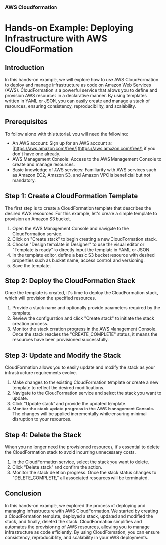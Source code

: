 ### AWS Cloudformation

# Hands-on Example: Deploying Infrastructure with AWS CloudFormation

## Introduction
In this hands-on example, we will explore how to use AWS CloudFormation to deploy and manage infrastructure as code on Amazon Web Services (AWS). CloudFormation is a powerful service that allows you to define and provision AWS resources in a declarative manner. By using templates written in YAML or JSON, you can easily create and manage a stack of resources, ensuring consistency, reproducibility, and scalability.

## Prerequisites
To follow along with this tutorial, you will need the following:
- An AWS account: Sign up for an AWS account at [https://aws.amazon.com/free/](https://aws.amazon.com/free/) if you don't have one already.
- AWS Management Console: Access to the AWS Management Console to create and manage resources.
- Basic knowledge of AWS services: Familiarity with AWS services such as Amazon EC2, Amazon S3, and Amazon VPC is beneficial but not mandatory.

## Step 1: Create a CloudFormation Template
The first step is to create a CloudFormation template that describes the desired AWS resources. For this example, let's create a simple template to provision an Amazon S3 bucket.

1. Open the AWS Management Console and navigate to the CloudFormation service.
2. Click on "Create stack" to begin creating a new CloudFormation stack.
3. Choose "Design template in Designer" to use the visual editor or "Template is ready" to directly input the template in YAML or JSON.
4. In the template editor, define a basic S3 bucket resource with desired properties such as bucket name, access control, and versioning.
5. Save the template.

## Step 2: Deploy the CloudFormation Stack
Once the template is created, it's time to deploy the CloudFormation stack, which will provision the specified resources.

1. Provide a stack name and optionally provide parameters required by the template.
2. Review the configuration and click "Create stack" to initiate the stack creation process.
3. Monitor the stack creation progress in the AWS Management Console. Once the stack reaches the "CREATE_COMPLETE" status, it means the resources have been provisioned successfully.

## Step 3: Update and Modify the Stack
CloudFormation allows you to easily update and modify the stack as your infrastructure requirements evolve.

1. Make changes to the existing CloudFormation template or create a new template to reflect the desired modifications.
2. Navigate to the CloudFormation service and select the stack you want to update.
3. Click "Update stack" and provide the updated template.
4. Monitor the stack update progress in the AWS Management Console. The changes will be applied incrementally while ensuring minimal disruption to your resources.

## Step 4: Delete the Stack
When you no longer need the provisioned resources, it's essential to delete the CloudFormation stack to avoid incurring unnecessary costs.

1. In the CloudFormation service, select the stack you want to delete.
2. Click "Delete stack" and confirm the action.
3. Monitor the stack deletion progress. Once the stack status changes to "DELETE_COMPLETE," all associated resources will be terminated.

## Conclusion
In this hands-on example, we explored the process of deploying and managing infrastructure with AWS CloudFormation. We started by creating a CloudFormation template, deployed a stack, updated and modified the stack, and finally, deleted the stack. CloudFormation simplifies and automates the provisioning of AWS resources, allowing you to manage infrastructure as code efficiently. By using CloudFormation, you can ensure consistency, reproducibility, and scalability in your AWS deployments.

